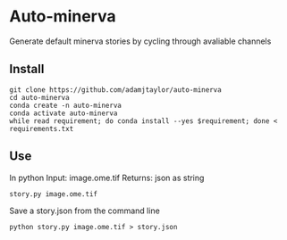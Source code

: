 # Auto-minerva

Generate default minerva stories by cycling through avaliable channels

## Install

```
git clone https://github.com/adamjtaylor/auto-minerva
cd auto-minerva
conda create -n auto-minerva
conda activate auto-minerva
while read requirement; do conda install --yes $requirement; done < requirements.txt
```

## Use

In python
Input: image.ome.tif
Returns: json as string

```
story.py image.ome.tif
```

Save a story.json from the command line
```
python story.py image.ome.tif > story.json
```